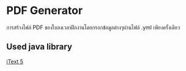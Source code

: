 # PDF Generator
การสร้างไฟล์ PDF ของใบลงเวลาฝึกงานโดยกรอกข้อมูลต่างๆผ่านไฟล์ .yml เพียงครั้งเดียว

## Used java library 
[iText 5](https://itextpdf.com/en/products/itext-5-legacy)
